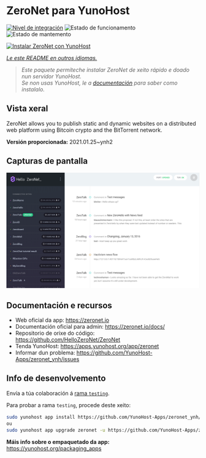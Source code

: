 <!--
NOTA: Este README foi creado automáticamente por <https://github.com/YunoHost/apps/tree/master/tools/readme_generator>
NON debe editarse manualmente.
-->

# ZeroNet para YunoHost

[![Nivel de integración](https://dash.yunohost.org/integration/zeronet.svg)](https://dash.yunohost.org/appci/app/zeronet) ![Estado de funcionamento](https://ci-apps.yunohost.org/ci/badges/zeronet.status.svg) ![Estado de mantemento](https://ci-apps.yunohost.org/ci/badges/zeronet.maintain.svg)

[![Instalar ZeroNet con YunoHost](https://install-app.yunohost.org/install-with-yunohost.svg)](https://install-app.yunohost.org/?app=zeronet)

*[Le este README en outros idiomas.](./ALL_README.md)*

> *Este paquete permíteche instalar ZeroNet de xeito rápido e doado nun servidor YunoHost.*  
> *Se non usas YunoHost, le a [documentación](https://yunohost.org/install) para saber como instalalo.*

## Vista xeral

ZeroNet allows you to publish static and dynamic websites on a distributed web platform using Bitcoin crypto and the BitTorrent network.


**Versión proporcionada:** 2021.01.25~ynh2

## Capturas de pantalla

![Captura de pantalla de ZeroNet](./doc/screenshots/screenshot.png)

## Documentación e recursos

- Web oficial da app: <https://zeronet.io>
- Documentación oficial para admin: <https://zeronet.io/docs/>
- Repositorio de orixe do código: <https://github.com/HelloZeroNet/ZeroNet>
- Tenda YunoHost: <https://apps.yunohost.org/app/zeronet>
- Informar dun problema: <https://github.com/YunoHost-Apps/zeronet_ynh/issues>

## Info de desenvolvemento

Envía a túa colaboración á [rama `testing`](https://github.com/YunoHost-Apps/zeronet_ynh/tree/testing).

Para probar a rama `testing`, procede deste xeito:

```bash
sudo yunohost app install https://github.com/YunoHost-Apps/zeronet_ynh/tree/testing --debug
ou
sudo yunohost app upgrade zeronet -u https://github.com/YunoHost-Apps/zeronet_ynh/tree/testing --debug
```

**Máis info sobre o empaquetado da app:** <https://yunohost.org/packaging_apps>
